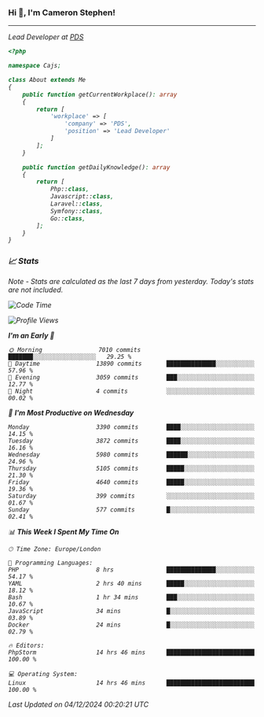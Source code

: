 ### Hi 👋, I'm Cameron Stephen!
<hr>
<p><em>Lead Developer at <a href="https://prindatasolutions.co.uk">PDS</a></p>


```php
<?php

namespace Cajs;

class About extends Me
{
    public function getCurrentWorkplace(): array
    {
        return [
            'workplace' => [
                'company' => 'PDS',
                'position' => 'Lead Developer'
            ]
        ];
    }

    public function getDailyKnowledge(): array
    {
        return [
            Php::class,
            Javascript::class,
            Laravel::class,
            Symfony::class,
            Go::class,
        ];
    }
}
```

### 📈 Stats
<p><em>Note - Stats are calculated as the last 7 days from yesterday. Today's stats are not included.</em></p>


<!--START_SECTION:waka-->
![Code Time](http://img.shields.io/badge/Code%20Time-4%2C106%20hrs%2027%20mins-blue)

![Profile Views](http://img.shields.io/badge/Profile%20Views-0-blue)

**I'm an Early 🐤** 

```text
🌞 Morning                7010 commits        ███████░░░░░░░░░░░░░░░░░░   29.25 % 
🌆 Daytime                13890 commits       ██████████████░░░░░░░░░░░   57.96 % 
🌃 Evening                3059 commits        ███░░░░░░░░░░░░░░░░░░░░░░   12.77 % 
🌙 Night                  4 commits           ░░░░░░░░░░░░░░░░░░░░░░░░░   00.02 % 
```
📅 **I'm Most Productive on Wednesday** 

```text
Monday                   3390 commits        ████░░░░░░░░░░░░░░░░░░░░░   14.15 % 
Tuesday                  3872 commits        ████░░░░░░░░░░░░░░░░░░░░░   16.16 % 
Wednesday                5980 commits        ██████░░░░░░░░░░░░░░░░░░░   24.96 % 
Thursday                 5105 commits        █████░░░░░░░░░░░░░░░░░░░░   21.30 % 
Friday                   4640 commits        █████░░░░░░░░░░░░░░░░░░░░   19.36 % 
Saturday                 399 commits         ░░░░░░░░░░░░░░░░░░░░░░░░░   01.67 % 
Sunday                   577 commits         █░░░░░░░░░░░░░░░░░░░░░░░░   02.41 % 
```


📊 **This Week I Spent My Time On** 

```text
🕑︎ Time Zone: Europe/London

💬 Programming Languages: 
PHP                      8 hrs               ██████████████░░░░░░░░░░░   54.17 % 
YAML                     2 hrs 40 mins       █████░░░░░░░░░░░░░░░░░░░░   18.12 % 
Bash                     1 hr 34 mins        ███░░░░░░░░░░░░░░░░░░░░░░   10.67 % 
JavaScript               34 mins             █░░░░░░░░░░░░░░░░░░░░░░░░   03.89 % 
Docker                   24 mins             █░░░░░░░░░░░░░░░░░░░░░░░░   02.79 % 

🔥 Editors: 
PhpStorm                 14 hrs 46 mins      █████████████████████████   100.00 % 

💻 Operating System: 
Linux                    14 hrs 46 mins      █████████████████████████   100.00 % 
```


 Last Updated on 04/12/2024 00:20:21 UTC
<!--END_SECTION:waka-->

